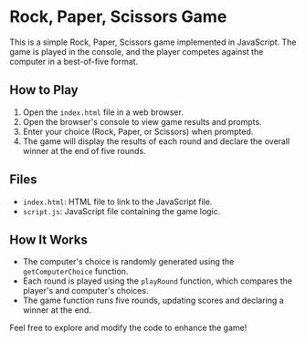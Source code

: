 # Rock, Paper, Scissors Game

This is a simple Rock, Paper, Scissors game implemented in JavaScript. The game is played in the console, and the player competes against the computer in a best-of-five format.

## How to Play

1. Open the `index.html` file in a web browser.
2. Open the browser's console to view game results and prompts.
3. Enter your choice (Rock, Paper, or Scissors) when prompted.
4. The game will display the results of each round and declare the overall winner at the end of five rounds.

## Files

- `index.html`: HTML file to link to the JavaScript file.
- `script.js`: JavaScript file containing the game logic.
  
## How It Works

- The computer's choice is randomly generated using the `getComputerChoice` function.
- Each round is played using the `playRound` function, which compares the player's and computer's choices.
- The game function runs five rounds, updating scores and declaring a winner at the end.

Feel free to explore and modify the code to enhance the game!
